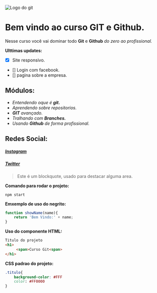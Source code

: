 ![Logo do git](https://sujeitoprogramador.com/wp-content/uploads/2021/04/gitimage.png)
# Bem vindo ao curso GIT e Github.
Nesse curso você vai dominar todo **Git** e **Github** _do zero ao profissional._

**Ulttimas updates:**
- [x] Site responsivo.
- [] Login com facebook.
- [] pagina sobre a empresa.

## Módulos:
* _Entendendo oque é **git.**_
* _Aprendendo sobre repositorios._ 
* _**GIT** avançado._ 
* _Tralhando com **Branches.**_
* _Usando **Github** de forma profissional._



## Redes Social:
##### [**Instagram**](https://instagram.com/jott4pe.silva?igshid=ZDdkNTZiNTM=)

#####  [**Twitter**](https://twitter.com/Pedro_villart)

>Este é um blockquote, usado para destacar alguma area.

**Comando para rodar o projeto:**

```
npm start
```

**Emxemplo de uso do negrito:**
```js
function showName(name){
    return 'Bem Vindo:' + name;
}
```

**Uso do componente HTML:**
```html
Titulo do projeto
<h1>
     <span>Curso Git<span>
</h1>
```

**CSS padrao do projeto:**
```css
.titulo{
    background-color: #FFF
    color: #FF0000
}
```
